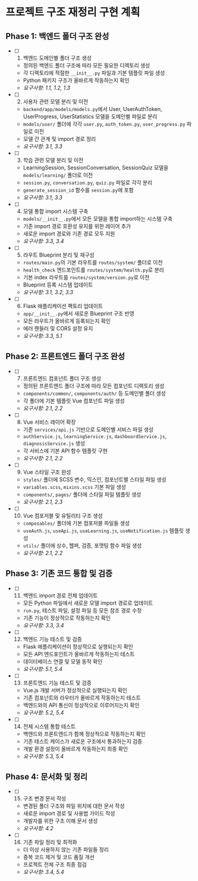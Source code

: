 # 프로젝트 구조 재정리 구현 계획

## Phase 1: 백엔드 폴더 구조 완성

- [ ] 1. 백엔드 도메인별 폴더 구조 생성
  - 정의된 백엔드 폴더 구조에 따라 모든 필요한 디렉토리 생성
  - 각 디렉토리에 적절한 `__init__.py` 파일과 기본 템플릿 파일 생성
  - Python 패키지 구조가 올바르게 작동하는지 확인
  - _요구사항: 1.1, 1.2, 1.3_

- [ ] 2. 사용자 관련 모델 분리 및 이전
  - `backend/app/models/models.py`에서 User, UserAuthToken, UserProgress, UserStatistics 모델을 도메인별 파일로 분리
  - `models/user/` 폴더에 각각 `user.py`, `auth_token.py`, `user_progress.py` 파일로 이전
  - 모델 간 관계 및 import 경로 정리
  - _요구사항: 3.1, 3.3_

- [ ] 3. 학습 관련 모델 분리 및 이전
  - LearningSession, SessionConversation, SessionQuiz 모델을 `models/learning/` 폴더로 이전
  - `session.py`, `conversation.py`, `quiz.py` 파일로 각각 분리
  - `generate_session_id` 함수를 `session.py`에 포함
  - _요구사항: 3.1, 3.3_

- [ ] 4. 모델 통합 import 시스템 구축
  - `models/__init__.py`에서 모든 모델을 통합 import하는 시스템 구축
  - 기존 import 경로 호환성 유지를 위한 레이어 추가
  - 새로운 import 경로와 기존 경로 모두 지원
  - _요구사항: 3.3, 3.4_

- [ ] 5. 라우트 Blueprint 분리 및 재구성
  - `routes/main.py`의 기본 라우트를 `routes/system/` 폴더로 이전
  - `health_check` 엔드포인트를 `routes/system/health.py`로 분리
  - 기본 index 라우트를 `routes/system/version.py`로 이전
  - Blueprint 등록 시스템 업데이트
  - _요구사항: 3.1, 3.2, 3.3_

- [ ] 6. Flask 애플리케이션 팩토리 업데이트
  - `app/__init__.py`에서 새로운 Blueprint 구조 반영
  - 모든 라우트가 올바르게 등록되는지 확인
  - 에러 핸들러 및 CORS 설정 유지
  - _요구사항: 3.3, 5.1_

## Phase 2: 프론트엔드 폴더 구조 완성

- [ ] 7. 프론트엔드 컴포넌트 폴더 구조 생성
  - 정의된 프론트엔드 폴더 구조에 따라 모든 컴포넌트 디렉토리 생성
  - `components/common/`, `components/auth/` 등 도메인별 폴더 생성
  - 각 폴더에 기본 템플릿 Vue 컴포넌트 파일 생성
  - _요구사항: 2.1, 2.2_

- [ ] 8. Vue 서비스 레이어 확장
  - 기존 `services/api.js` 기반으로 도메인별 서비스 파일 생성
  - `authService.js`, `learningService.js`, `dashboardService.js`, `diagnosisService.js` 생성
  - 각 서비스에 기본 API 함수 템플릿 구현
  - _요구사항: 2.1, 2.2_

- [ ] 9. Vue 스타일 구조 완성
  - `styles/` 폴더에 SCSS 변수, 믹스인, 컴포넌트별 스타일 파일 생성
  - `variables.scss`, `mixins.scss` 기본 파일 생성
  - `components/`, `pages/` 폴더에 스타일 파일 템플릿 생성
  - _요구사항: 2.1, 2.3_

- [ ] 10. Vue 컴포저블 및 유틸리티 구조 생성
  - `composables/` 폴더에 기본 컴포저블 파일들 생성
  - `useAuth.js`, `useApi.js`, `useLearning.js`, `useNotification.js` 템플릿 생성
  - `utils/` 폴더에 상수, 헬퍼, 검증, 포맷팅 함수 파일 생성
  - _요구사항: 2.1, 2.2_

## Phase 3: 기존 코드 통합 및 검증

- [ ] 11. 백엔드 import 경로 전체 업데이트
  - 모든 Python 파일에서 새로운 모델 import 경로로 업데이트
  - `run.py`, 테스트 파일, 설정 파일 등 모든 참조 경로 수정
  - 기존 기능이 정상적으로 작동하는지 확인
  - _요구사항: 3.3, 3.4_

- [ ] 12. 백엔드 기능 테스트 및 검증
  - Flask 애플리케이션이 정상적으로 실행되는지 확인
  - 모든 API 엔드포인트가 올바르게 작동하는지 테스트
  - 데이터베이스 연결 및 모델 동작 확인
  - _요구사항: 5.1, 5.4_

- [ ] 13. 프론트엔드 기능 테스트 및 검증
  - Vue.js 개발 서버가 정상적으로 실행되는지 확인
  - 기존 컴포넌트와 라우터가 올바르게 작동하는지 테스트
  - 백엔드와의 API 통신이 정상적으로 이루어지는지 확인
  - _요구사항: 5.2, 5.4_

- [ ] 14. 전체 시스템 통합 테스트
  - 백엔드와 프론트엔드가 함께 정상적으로 작동하는지 확인
  - 기존 테스트 케이스가 새로운 구조에서 통과하는지 검증
  - 개발 환경 설정이 올바르게 작동하는지 최종 확인
  - _요구사항: 5.3, 5.4_

## Phase 4: 문서화 및 정리

- [ ] 15. 구조 변경 문서 작성
  - 변경된 폴더 구조와 파일 위치에 대한 문서 작성
  - 새로운 import 경로 및 사용법 가이드 작성
  - 개발자를 위한 구조 이해 문서 생성
  - _요구사항: 4.2_

- [ ] 16. 기존 파일 정리 및 최적화
  - 더 이상 사용하지 않는 기존 파일들 정리
  - 중복 코드 제거 및 코드 품질 개선
  - 프로젝트 전체 구조 최종 점검
  - _요구사항: 3.4, 5.4_
